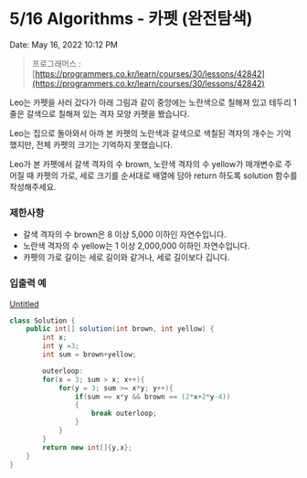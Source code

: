 # 5/16 Algorithms - 카펫 (완전탐색)

Date: May 16, 2022 10:12 PM

> 프로그래머스 : [https://programmers.co.kr/learn/courses/30/lessons/42842](https://programmers.co.kr/learn/courses/30/lessons/42842)
> 

Leo는 카펫을 사러 갔다가 아래 그림과 같이 중앙에는 노란색으로 칠해져 있고 테두리 1줄은 갈색으로 칠해져 있는 격자 모양 카펫을 봤습니다.

Leo는 집으로 돌아와서 아까 본 카펫의 노란색과 갈색으로 색칠된 격자의 개수는 기억했지만, 전체 카펫의 크기는 기억하지 못했습니다.

Leo가 본 카펫에서 갈색 격자의 수 brown, 노란색 격자의 수 yellow가 매개변수로 주어질 때 카펫의 가로, 세로 크기를 순서대로 배열에 담아 return 하도록 solution 함수를 작성해주세요.

### 제한사항

- 갈색 격자의 수 brown은 8 이상 5,000 이하인 자연수입니다.
- 노란색 격자의 수 yellow는 1 이상 2,000,000 이하인 자연수입니다.
- 카펫의 가로 길이는 세로 길이와 같거나, 세로 길이보다 깁니다.

### 입출력 예

[Untitled](https://www.notion.so/38aa402060224d25b885d10bbbd63cde)

```java
class Solution {
    public int[] solution(int brown, int yellow) {
        int x;
        int y =3;
        int sum = brown+yellow;

        outerloop:
        for(x = 3; sum > x; x++){
            for(y = 3; sum >= x*y; y++){
                if(sum == x*y && brown == (2*x+2*y-4))
                {
                    break outerloop;
                }
            }
        }
        return new int[]{y,x};
    }
}
```